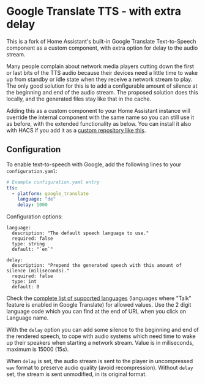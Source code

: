 # Google Translate TTS - with extra delay

This is a fork of Home Assistant's built-in Google Translate Text-to-Speech component as a custom component, with extra option for delay to the audio stream.

Many people complain about network media players cutting down the first or last bits of the TTS audio because their devices need a little time to wake up from standby or idle state when they receive a network stream to play. The only good solution for this is to add a configurable amount of silence at the beginning and end of the audio stream. The proposed solution does this locally, and the generated files stay like that in the cache.

Adding this as a custom component to your Home Assistant instance will override the internal component with the same name so you can still use it as before, with the extended functionality as below. You can install it also with HACS if you add it as a [custom repository like this](https://hacs.xyz/docs/faq/custom_repositories).

## Configuration

To enable text-to-speech with Google, add the following lines to your `configuration.yaml`:

```yaml
# Example configuration.yaml entry
tts:
  - platform: google_translate
    language: "de"
    delay: 1000
```
Configuration options:
```
language:
  description: "The default speech language to use."
  required: false
  type: string
  default: "`en`"

delay:
  description: "Prepend the generated speech with this amount of silence (miliseconds)."
  required: false
  type: int
  default: 0
```

Check the [complete list of supported languages](https://translate.google.com/intl/en_ALL/about/languages/) (languages where "Talk" feature is enabled in Google Translate) for allowed values.
Use the 2 digit language code which you can find at the end of URL when you click on Language name.

With the `delay` option you can add some silence to the beginning and end of the rendered speech, to cope with audio systems which need time to wake up their speakers when starting a network stream. Value is in miliseconds, maximum is 15000 (15s).

When `delay` is set, the audio stream is sent to the player in uncompressed `wav` format to preserve audio quality (avoid recompression). Without `delay` set, the stream is sent unmodified, in its original format.

